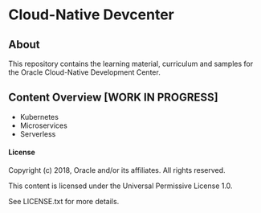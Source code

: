 # Cloud-Native Devcenter

## About
This repository contains the learning material, curriculum and samples for the Oracle Cloud-Native Development Center.

## Content Overview [WORK IN PROGRESS]

* Kubernetes
* Microservices
* Serverless

#### License
Copyright (c) 2018, Oracle and/or its affiliates. All rights
reserved.

This content is licensed under the Universal Permissive
License 1.0.

See LICENSE.txt for more details.
